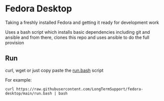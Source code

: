 # Fedora Desktop

Taking a freshly installed Fedora and getting it ready for development work

Uses a bash script which installs basic dependencies including git and ansible and from there, clones this repo and uses ansible to do the full provision

## Run
curl, wget or just copy paste the [run.bash](./run.bash) script

For example:

```
curl https://raw.githubusercontent.com/LongTermSupport/fedora-desktop/main/run.bash | bash
```
